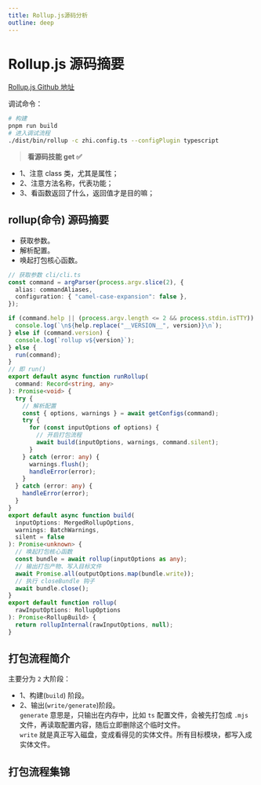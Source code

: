 ```yaml
---
title: Rollup.js源码分析
outline: deep
---
```


# Rollup.js 源码摘要

[Rollup.js Github 地址](https://github.com/rollup/rollup)

调试命令：

```bash
# 构建
pnpm run build
# 进入调试流程
./dist/bin/rollup -c zhi.config.ts --configPlugin typescript
```

> **看源码技能 get :white_check_mark:**

- 1、注意 class 类，尤其是属性；
- 2、注意方法名称，代表功能；
- 3、看函数返回了什么，返回值才是目的嘛；

## rollup(命令) 源码摘要

- 获取参数。
- 解析配置。
- 唤起打包核心函数。

```ts
// 获取参数 cli/cli.ts
const command = argParser(process.argv.slice(2), {
  alias: commandAliases,
  configuration: { "camel-case-expansion": false },
});

if (command.help || (process.argv.length <= 2 && process.stdin.isTTY)) {
  console.log(`\n${help.replace("__VERSION__", version)}\n`);
} else if (command.version) {
  console.log(`rollup v${version}`);
} else {
  run(command);
}
// 即 run()
export default async function runRollup(
  command: Record<string, any>
): Promise<void> {
  try {
    // 解析配置
    const { options, warnings } = await getConfigs(command);
    try {
      for (const inputOptions of options) {
        // 开启打包流程
        await build(inputOptions, warnings, command.silent);
      }
    } catch (error: any) {
      warnings.flush();
      handleError(error);
    }
  } catch (error: any) {
    handleError(error);
  }
}
export default async function build(
  inputOptions: MergedRollupOptions,
  warnings: BatchWarnings,
  silent = false
): Promise<unknown> {
  // 唤起打包核心函数
  const bundle = await rollup(inputOptions as any);
  // 输出打包产物、写入目标文件
  await Promise.all(outputOptions.map(bundle.write));
  // 执行 closeBundle 钩子
  await bundle.close();
}
export default function rollup(
  rawInputOptions: RollupOptions
): Promise<RollupBuild> {
  return rollupInternal(rawInputOptions, null);
}
```

## 打包流程简介

主要分为 `2` 大阶段：

- 1、构建(`build`) 阶段。
- 2、输出(`write/generate`)阶段。  
  `generate` 意思是，只输出在内存中，比如 `ts` 配置文件，会被先打包成 `.mjs` 文件，再读取配置内容，随后立即删除这个临时文件。  
  `write` 就是真正写入磁盘，变成看得见的实体文件。所有目标模块，都写入成实体文件。

## 打包流程集锦

<!--@include: ./extend/rollup-source-build.md-->
<!--@include: ./extend/rollup-source-write.md-->
